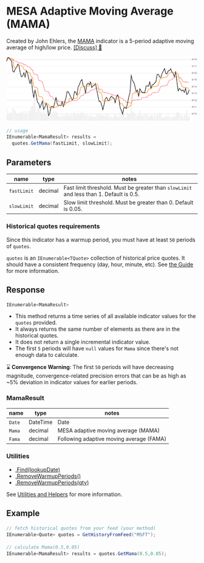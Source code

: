 ﻿# MESA Adaptive Moving Average (MAMA)

Created by John Ehlers, the [MAMA](http://mesasoftware.com/papers/MAMA.pdf) indicator is a 5-period adaptive moving average of high/low price.
[[Discuss] :speech_balloon:](https://github.com/DaveSkender/Stock.Indicators/discussions/211 "Community discussion about this indicator")

![image](chart.png)

```csharp
// usage
IEnumerable<MamaResult> results =
  quotes.GetMama(fastLimit, slowLimit);  
```

## Parameters

| name | type | notes
| -- |-- |--
| `fastLimit` | decimal | Fast limit threshold.  Must be greater than `slowLimit` and less than 1.  Default is 0.5.
| `slowLimit` | decimal | Slow limit threshold.  Must be greater than 0.  Default is 0.05.

### Historical quotes requirements

Since this indicator has a warmup period, you must have at least `50` periods of `quotes`.

`quotes` is an `IEnumerable<TQuote>` collection of historical price quotes.  It should have a consistent frequency (day, hour, minute, etc).  See [the Guide](../../docs/GUIDE.md#historical-quotes) for more information.

## Response

```csharp
IEnumerable<MamaResult>
```

- This method returns a time series of all available indicator values for the `quotes` provided.
- It always returns the same number of elements as there are in the historical quotes.
- It does not return a single incremental indicator value.
- The first `5` periods will have `null` values for `Mama` since there's not enough data to calculate.

:hourglass: **Convergence Warning**: The first `50` periods will have decreasing magnitude, convergence-related precision errors that can be as high as ~5% deviation in indicator values for earlier periods.

### MamaResult

| name | type | notes
| -- |-- |--
| `Date` | DateTime | Date
| `Mama` | decimal | MESA adaptive moving average (MAMA)
| `Fama` | decimal | Following adaptive moving average (FAMA)

### Utilities

- [.Find(lookupDate)](../../docs/UTILITIES.md#find-indicator-result-by-date)
- [.RemoveWarmupPeriods()](../../docs/UTILITIES.md#remove-warmup-periods)
- [.RemoveWarmupPeriods(qty)](../../docs/UTILITIES.md#remove-warmup-periods)

See [Utilities and Helpers](../../docs/UTILITIES.md#content) for more information.

## Example

```csharp
// fetch historical quotes from your feed (your method)
IEnumerable<Quote> quotes = GetHistoryFromFeed("MSFT");

// calculate Mama(0.5,0.05)
IEnumerable<MamaResult> results = quotes.GetMama(0.5,0.05);
```
